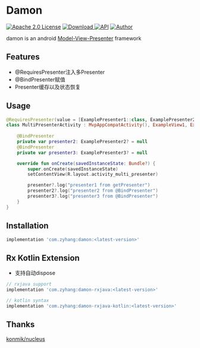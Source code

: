 # Damon
[![Apache 2.0 License](https://img.shields.io/badge/license-Apache%202.0-blue.svg?style=flat)](http://www.apache.org/licenses/LICENSE-2.0.html)
[![Download](https://api.bintray.com/packages/zyhang/maven/Damon/images/download.svg) ](https://bintray.com/zyhang/maven/Damon/_latestVersion)
[![API](https://img.shields.io/badge/API-15%2B-blue.svg?style=flat)]()
[![Author](https://img.shields.io/badge/Author-zyhang-red.svg?style=flat)](https://www.zyhang.com/)

damon is an android [Model-View-Presenter](http://en.wikipedia.org/wiki/Model%E2%80%93view%E2%80%93presenter) framework

## Features

- @RequiresPresenter注入多Presenter
- @BindPresenter赋值
- Presenter缓存以及状态恢复

## Usage

``` kotlin
@RequiresPresenter(value = [ExamplePresenter1::class, ExamplePresenter2::class, ExamplePresenter3::class])
class MultiPresenterActivity : MvpAppCompatActivity(), ExampleView1, ExampleView2, ExampleView3 {
    
    @BindPresenter
    private var presenter2: ExamplePresenter2? = null
    @BindPresenter
    private var presenter3: ExamplePresenter3? = null

    override fun onCreate(savedInstanceState: Bundle?) {
        super.onCreate(savedInstanceState)
        setContentView(R.layout.activity_multi_presenter)

        presenter?.log("presenter1 from getPresenter")
        presenter2?.log("presenter2 from @BindPresenter")
        presenter3?.log("presenter3 from @BindPresenter")
    }
}
```

## Installation

```groovy
implementation 'com.zyhang:damon:<latest-version>'
```

## Rx Kotlin Extension

- 支持自动dispose

```groovy
// rxjava support
implementation 'com.zyhang:damon-rxjava:<latest-version>'

// kotlin syntax
implementation 'com.zyhang:damon-rxjava-kotlin:<latest-version>'
```

## Thanks
[konmik/nucleus](https://github.com/konmik/nucleus/tree/master)
